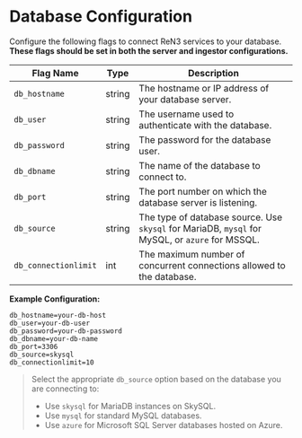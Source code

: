 # Database Configuration

Configure the following flags to connect ReN3 services to your database.  
**These flags should be set in both the server and ingestor configurations.**

| Flag Name            | Type   | Description                                                                                  |
|----------------------|--------|----------------------------------------------------------------------------------------------|
| `db_hostname`        | string | The hostname or IP address of your database server.                                           |
| `db_user`            | string | The username used to authenticate with the database.                                          |
| `db_password`        | string | The password for the database user.                                                           |
| `db_dbname`          | string | The name of the database to connect to.                                                       |
| `db_port`            | string | The port number on which the database server is listening.                                    |
| `db_source`          | string | The type of database source. Use `skysql` for MariaDB, `mysql` for MySQL, or `azure` for MSSQL.|
| `db_connectionlimit` | int    | The maximum number of concurrent connections allowed to the database.                         |

**Example Configuration:**
```
db_hostname=your-db-host
db_user=your-db-user
db_password=your-db-password
db_dbname=your-db-name
db_port=3306
db_source=skysql
db_connectionlimit=10
```

> Select the appropriate `db_source` option based on the database you are connecting to:
> - Use `skysql` for MariaDB instances on SkySQL.
> - Use `mysql` for standard MySQL databases.
> - Use `azure` for Microsoft SQL Server databases hosted on Azure.

